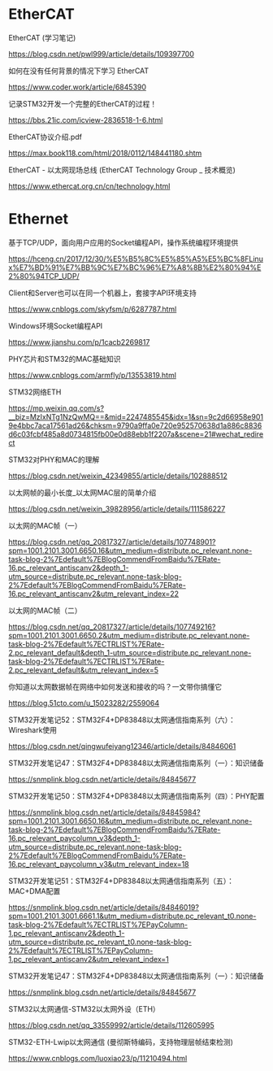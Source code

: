 # EtherCAT

EtherCAT (学习笔记)

https://blog.csdn.net/pwl999/article/details/109397700

如何在没有任何背景的情况下学习 EtherCAT

https://www.coder.work/article/6845390

记录STM32开发一个完整的EtherCAT的过程！

https://bbs.21ic.com/icview-2836518-1-6.html

EtherCAT协议介绍.pdf

https://max.book118.com/html/2018/0112/148441180.shtm

EtherCAT - 以太网现场总线 (EtherCAT Technology Group _ 技术概览)

https://www.ethercat.org.cn/cn/technology.html

# Ethernet

基于TCP/UDP，面向用户应用的Socket编程API，操作系统编程环境提供

https://hceng.cn/2017/12/30/%E5%B5%8C%E5%85%A5%E5%BC%8FLinux%E7%BD%91%E7%BB%9C%E7%BC%96%E7%A8%8B%E2%80%94%E2%80%94TCP_UDP/

Client和Server也可以在同一个机器上，套接字API环境支持

https://www.cnblogs.com/skyfsm/p/6287787.html

Windows环境Socket编程API

https://www.jianshu.com/p/1cacb2269817

PHY芯片和STM32的MAC基础知识

https://www.cnblogs.com/armfly/p/13553819.html

STM32网络ETH

https://mp.weixin.qq.com/s?__biz=MzIxNTg1NzQwMQ==&mid=2247485545&idx=1&sn=9c2d66958e9019e4bbc7aca17561ad26&chksm=9790a9ffa0e720e952570638d1a886c8836d6c03fcbf485a8d0734815fb00e0d88ebb1f2207a&scene=21#wechat_redirect

STM32对PHY和MAC的理解

https://blog.csdn.net/weixin_42349855/article/details/102888512

以太网帧的最小长度_以太网MAC层的简单介绍

https://blog.csdn.net/weixin_39828956/article/details/111586227

以太网的MAC帧（一）

https://blog.csdn.net/qq_20817327/article/details/107748901?spm=1001.2101.3001.6650.16&utm_medium=distribute.pc_relevant.none-task-blog-2%7Edefault%7EBlogCommendFromBaidu%7ERate-16.pc_relevant_antiscanv2&depth_1-utm_source=distribute.pc_relevant.none-task-blog-2%7Edefault%7EBlogCommendFromBaidu%7ERate-16.pc_relevant_antiscanv2&utm_relevant_index=22

以太网的MAC帧（二）

https://blog.csdn.net/qq_20817327/article/details/107749216?spm=1001.2101.3001.6650.2&utm_medium=distribute.pc_relevant.none-task-blog-2%7Edefault%7ECTRLIST%7ERate-2.pc_relevant_default&depth_1-utm_source=distribute.pc_relevant.none-task-blog-2%7Edefault%7ECTRLIST%7ERate-2.pc_relevant_default&utm_relevant_index=5

你知道以太网数据帧在网络中如何发送和接收的吗？一文带你搞懂它

https://blog.51cto.com/u_15023282/2559064

STM32开发笔记52：STM32F4+DP83848以太网通信指南系列（六）：Wireshark使用

https://blog.csdn.net/qingwufeiyang12346/article/details/84846061

STM32开发笔记47：STM32F4+DP83848以太网通信指南系列（一）：知识储备

https://snmplink.blog.csdn.net/article/details/84845677

STM32开发笔记50：STM32F4+DP83848以太网通信指南系列（四）：PHY配置

https://snmplink.blog.csdn.net/article/details/84845984?spm=1001.2101.3001.6650.16&utm_medium=distribute.pc_relevant.none-task-blog-2%7Edefault%7EBlogCommendFromBaidu%7ERate-16.pc_relevant_paycolumn_v3&depth_1-utm_source=distribute.pc_relevant.none-task-blog-2%7Edefault%7EBlogCommendFromBaidu%7ERate-16.pc_relevant_paycolumn_v3&utm_relevant_index=18

STM32开发笔记51：STM32F4+DP83848以太网通信指南系列（五）：MAC+DMA配置

https://snmplink.blog.csdn.net/article/details/84846019?spm=1001.2101.3001.6661.1&utm_medium=distribute.pc_relevant_t0.none-task-blog-2%7Edefault%7ECTRLIST%7EPayColumn-1.pc_relevant_antiscanv2&depth_1-utm_source=distribute.pc_relevant_t0.none-task-blog-2%7Edefault%7ECTRLIST%7EPayColumn-1.pc_relevant_antiscanv2&utm_relevant_index=1

STM32开发笔记47：STM32F4+DP83848以太网通信指南系列（一）：知识储备

https://snmplink.blog.csdn.net/article/details/84845677

STM32以太网通信-STM32以太网外设（ETH）

https://blog.csdn.net/qq_33559992/article/details/112605995

STM32-ETH-Lwip以太网通信 (曼彻斯特编码，支持物理层帧结束检测)

https://www.cnblogs.com/luoxiao23/p/11210494.html
